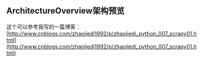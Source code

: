 ## ArchitectureOverview架构预览

这个可以参考我写的一篇博客：[http://www.cnblogs.com/zhaojiedi1992/p/zhaojiedi_python_007_scrapy01.html](http://www.cnblogs.com/zhaojiedi1992/p/zhaojiedi_python_007_scrapy01.html)
